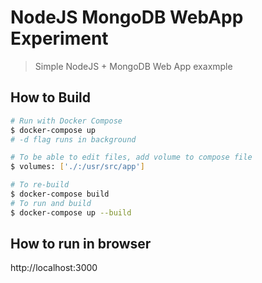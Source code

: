 # NodeJS MongoDB WebApp Experiment

> Simple NodeJS + MongoDB Web App exaxmple

## How to Build

```bash
# Run with Docker Compose
$ docker-compose up
# -d flag runs in background

# To be able to edit files, add volume to compose file
$ volumes: ['./:/usr/src/app']

# To re-build
$ docker-compose build
# To run and build
$ docker-compose up --build
```
## How to run in browser

http://localhost:3000


